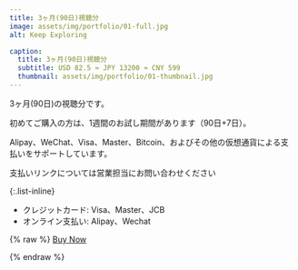 ```yaml
---
title: 3ヶ月(90日)視聴分
image: assets/img/portfolio/01-full.jpg
alt: Keep Exploring

caption:
  title: 3ヶ月(90日)視聴分
  subtitle: USD 82.5 ≈ JPY 13200 ≈ CNY 599
  thumbnail: assets/img/portfolio/01-thumbnail.jpg
---
```

3ヶ月(90日)の視聴分です。

初めてご購入の方は、1週間のお試し期間があります（90日+7日）。

Alipay、WeChat、Visa、Master、Bitcoin、およびその他の仮想通貨による支払いをサポートしています。

支払いリンクについては営業担当にお問い合わせください

{:.list-inline}
- クレジットカード: Visa、Master、JCB
- オンライン支払い: Alipay、Wechat

{% raw %}
<a href="https://trolley.link/p/76KWM6X" class="btn btn-primary btn-xl text-uppercase js-scroll-trigger" data-trolley="true" data-tpk="76KWM6X">
  Buy Now
</a>
<script async src="https://widget.trolley.link/cart.js" type="text/javascript"></script>
{% endraw %}